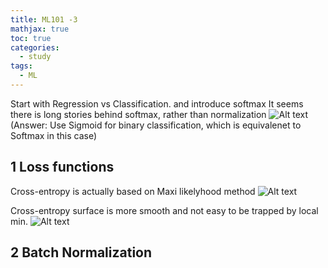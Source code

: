 ```yaml
---
title: ML101 -3
mathjax: true
toc: true
categories:
  - study
tags:
  - ML
---
```

Start with Regression vs Classification. and introduce softmax
It seems there is long stories behind softmax, rather than normalization
![Alt text](/assets/images/23-08-20-ML101-3_files/softmax.png)
(Answer: Use Sigmoid for binary classification, which is equivalenet to Softmax in this case)
## 1 Loss functions
Cross-entropy is actually based on Maxi likelyhood method
![Alt text](/assets/images/23-08-20-ML101-3_files/crossenropy.png)

Cross-entropy surface is more smooth and not easy to be trapped by local min. 
![Alt text](/assets/images/23-08-20-ML101-3_files/crossenropy-2.png)

## 2 Batch Normalization